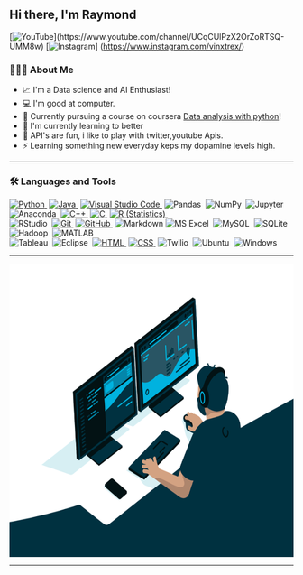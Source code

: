## Hi there, I'm Raymond 

[![YouTube](https://img.shields.io/badge/youtube-%23FF0000.svg?&style=for-the-badge&logo=youtube&logoColor=white")](https://www.youtube.com/channel/UCqCUlPzX2OrZoRTSQ-UMM8w)
[![Instagram](https://img.shields.io/twitter/url?label=INSTARAM&logo=instagram&style=social&url=https%3A%2F%2Fwww.instagram.com%2F")]
(https://www.instagram.com/vinxtrex/)
### 👨🏻‍💻 About Me

- 📈 I'm a Data science and AI Enthusiast!
- 💻 I'm good at computer.
- 🔭 Currently pursuing a course on coursera [Data analysis with python][coursera]!
- 🌱 I'm currently learning to better
- 🥅 API's are fun, i like to play with twitter,youtube Apis.
- ⚡ Learning something new everyday keps my dopamine levels high.
---

### 🛠 Languages and Tools

[![Python](https://img.shields.io/badge/-Python-333333?style=flat&logo=python)&nbsp;][python]
[![Java](https://img.shields.io/badge/-Java-333333?style=flat&logo=Java&logoColor=FFA518)&nbsp;][java]
[![Visual Studio Code](https://img.shields.io/badge/-VScode-333333?style=flat&logo=visual-studio-code&logoColor=007ACC)&nbsp;][vscode]
![Pandas](https://img.shields.io/badge/-Pandas-333333?style=flat&logo=pandas)&nbsp;
![NumPy](https://img.shields.io/badge/-NumPy-333333?style=flat&logo=numpy)&nbsp;
![Jupyter](https://img.shields.io/badge/-Jupyter-333333?style=flat&logo=Jupyter)&nbsp;
![Anaconda](https://img.shields.io/badge/-Anaconda-333333?style=flat&logo=Anaconda)&nbsp;
[![C++](https://img.shields.io/badge/-C++-333333?style=flat&logo=C%2B%2B&logoColor=00599C)&nbsp;][c]
[![C](https://img.shields.io/badge/-C-333333?style=flat&logo=C&logoColor=A8B9CC)&nbsp;][c++]
[![R (Statistics)](https://img.shields.io/badge/-R-333333?style=flat&logo=R&logoColor=276DC3)&nbsp;][rlang]\
![RStudio](https://img.shields.io/badge/-RStudio-333333?style=flat&logo=rstudio)&nbsp;
[![Git](https://img.shields.io/badge/-Git-333333?style=flat&logo=git)&nbsp;][git]
[![GitHub](https://img.shields.io/badge/-GitHub-333333?style=flat&logo=github)&nbsp;][github]
![Markdown](https://img.shields.io/badge/-Markdown-333333?style=flat&logo=markdown)
![MS Excel](https://img.shields.io/twitter/url?color=333333&label=MS%20Excel&logo=Microsoft%20Excel&url=https%3A%2F%2Fimg.shields.io%2Fbadge%2F-Windows-333333%3Fstyle%3Dflat%26logo%3DWindows)&nbsp;
![MySQL](https://img.shields.io/twitter/url?color=000000&label=MySQL&logo=MySQL&url=https%3A%2F%2Fimg.shields.io%2Fbadge%2F-Windows-333333%3Fstyle%3Dflat%26logo%3DWindows)&nbsp;
![SQLite](https://img.shields.io/badge/-SQLite-333333?style=flat&logo=SQLite)&nbsp;
![Hadoop](https://img.shields.io/badge/-Hadoop-333333?style=flat&logo=Apache)&nbsp;
![MATLAB](https://img.shields.io/badge/-MATLAB-333333?style=flat&logo=Mathworks)&nbsp;\
![Tableau](https://img.shields.io/badge/-Tableau-333333?style=flat&logo=Tableau)&nbsp;
![Eclipse](https://img.shields.io/badge/-Eclipse-333333?style=flat&logo=eclipse-ide&logoColor=2C2255)&nbsp;
[![HTML](https://img.shields.io/badge/-HTML-333333?style=flat&logo=HTML5)&nbsp;][html]
[![CSS](https://img.shields.io/badge/-CSS-333333?style=flat&logo=CSS3&logoColor=1572B6)&nbsp;][css]
![Twilio](https://img.shields.io/badge/-Twilio-333333?style=flat&logo=Twilio)&nbsp;
![Ubuntu](https://img.shields.io/badge/-Ubuntu-333333?style=flat&logo=Ubuntu)&nbsp;
![Windows](https://img.shields.io/badge/-Windows-333333?style=flat&logo=Windows)&nbsp;

---

  <img align="center" alt="GIF" src="https://github.com/manojuppala/manojuppala/blob/master/assets/code.gif?raw=true" width="750" height="520" />
</p>

[github]: https://github.com/manojuppala
[twitter]: https://twitter.com/Manoj_0863
[youtube]: https://www.youtube.com/channel/UCX93oEN0tza6KfuAWfI61vQ
[linkedin]: https://www.linkedin.com/in/manoj-uppala-1a8b33169/
[coursera]: https://www.coursera.org/learn/data-analysis-with-python
[vscode]: https://code.visualstudio.com/
[python]: https://www.python.org/doc/
[java]: https://docs.oracle.com/en/java/
[rlang]: https://github.com/manojuppala/R-programming
[matlab]: https://www.mathworks.com/products/matlab.html
[tableau]: https://www.tableau.com/
[git]: https://git-scm.com/doc
[github]: https://github.com/
[c++]: https://devdocs.io/cpp/
[c]: https://devdocs.io/c/
[css]: https://developer.mozilla.org/en-US/docs/Web/CSS#:~:text=Cascading%20Style%20Sheets%20(CSS)%20is,speech%2C%20or%20on%20other%20media.
[html]: https://devdocs.io/html/

-----


